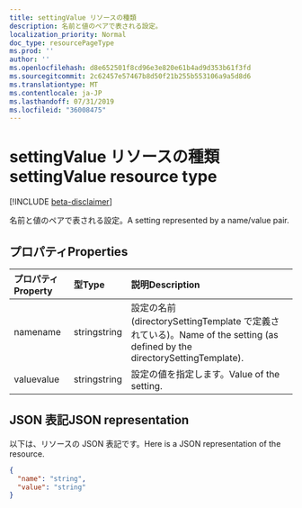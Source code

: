```yaml
---
title: settingValue リソースの種類
description: 名前と値のペアで表される設定。
localization_priority: Normal
doc_type: resourcePageType
ms.prod: ''
author: ''
ms.openlocfilehash: d8e652501f8cd96e3e820e61b4ad9d353b61f3fd
ms.sourcegitcommit: 2c62457e57467b8d50f21b255b553106a9a5d8d6
ms.translationtype: MT
ms.contentlocale: ja-JP
ms.lasthandoff: 07/31/2019
ms.locfileid: "36008475"
---
```

# <a name="settingvalue-resource-type"></a><span data-ttu-id="e28a6-103">settingValue リソースの種類</span><span class="sxs-lookup"><span data-stu-id="e28a6-103">settingValue resource type</span></span>

[!INCLUDE [beta-disclaimer](../../includes/beta-disclaimer.md)]

<span data-ttu-id="e28a6-104">名前と値のペアで表される設定。</span><span class="sxs-lookup"><span data-stu-id="e28a6-104">A setting represented by a name/value pair.</span></span>


## <a name="properties"></a><span data-ttu-id="e28a6-105">プロパティ</span><span class="sxs-lookup"><span data-stu-id="e28a6-105">Properties</span></span>
| <span data-ttu-id="e28a6-106">プロパティ</span><span class="sxs-lookup"><span data-stu-id="e28a6-106">Property</span></span>     | <span data-ttu-id="e28a6-107">型</span><span class="sxs-lookup"><span data-stu-id="e28a6-107">Type</span></span>   |<span data-ttu-id="e28a6-108">説明</span><span class="sxs-lookup"><span data-stu-id="e28a6-108">Description</span></span>|
|:---------------|:--------|:----------|
|<span data-ttu-id="e28a6-109">name</span><span class="sxs-lookup"><span data-stu-id="e28a6-109">name</span></span>|<span data-ttu-id="e28a6-110">string</span><span class="sxs-lookup"><span data-stu-id="e28a6-110">string</span></span>|<span data-ttu-id="e28a6-111">設定の名前 (directorySettingTemplate で定義されている)。</span><span class="sxs-lookup"><span data-stu-id="e28a6-111">Name of the setting (as defined by the directorySettingTemplate).</span></span>|
|<span data-ttu-id="e28a6-112">value</span><span class="sxs-lookup"><span data-stu-id="e28a6-112">value</span></span>|<span data-ttu-id="e28a6-113">string</span><span class="sxs-lookup"><span data-stu-id="e28a6-113">string</span></span>|<span data-ttu-id="e28a6-114">設定の値を指定します。</span><span class="sxs-lookup"><span data-stu-id="e28a6-114">Value of the setting.</span></span>|

## <a name="json-representation"></a><span data-ttu-id="e28a6-115">JSON 表記</span><span class="sxs-lookup"><span data-stu-id="e28a6-115">JSON representation</span></span>

<span data-ttu-id="e28a6-116">以下は、リソースの JSON 表記です。</span><span class="sxs-lookup"><span data-stu-id="e28a6-116">Here is a JSON representation of the resource.</span></span>

<!-- {
  "blockType": "resource",
  "optionalProperties": [

  ],
  "@odata.type": "microsoft.graph.settingValue"
}-->

```json
{
  "name": "string",
  "value": "string"
}

```

<!-- uuid: 8fcb5dbc-d5aa-4681-8e31-b001d5168d79
2015-10-25 14:57:30 UTC -->
<!--
{
  "type": "#page.annotation",
  "description": "settingValue resource",
  "keywords": "",
  "section": "documentation",
  "tocPath": "",
  "suppressions": []
}
-->
